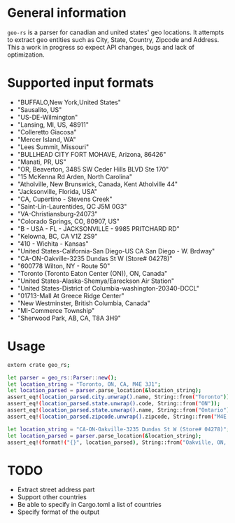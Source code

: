 # General information

`geo-rs` is a parser for canadian and united states' geo locations. It attempts to extract geo entities such as City, State, Country, Zipcode and Address. This a work in progress so expect API changes, bugs and lack of optimization.

# Supported input formats

- "BUFFALO,New York,United States"
- "Sausalito, US"
- "US-DE-Wilmington"
- "Lansing, MI, US, 48911"
- "Colleretto Giacosa"
- "Mercer Island, WA"
- "Lees Summit, Missouri"
- "BULLHEAD CITY FORT MOHAVE, Arizona, 86426"
- "Manati, PR, US"
- "OR, Beaverton, 3485 SW Ceder Hills BLVD Ste 170"
- "15 McKenna Rd Arden, North Carolina"
- "Atholville, New Brunswick, Canada, Kent Atholville 44"
- "Jacksonville, Florida, USA"
- "CA, Cupertino - Stevens Creek"
- "Saint-Lin-Laurentides, QC J5M 0G3"
- "VA-Christiansburg-24073"
- "Colorado Springs, CO, 80907, US"
- "B - USA - FL - JACKSONVILLE - 9985 PRITCHARD RD"
- "Kelowna, BC, CA V1Z 2S9"
- "410 - Wichita - Kansas"
- "United States-California-San Diego-US CA San Diego - W. Brdway"
- "CA-ON-Oakville-3235 Dundas St W (Store# 04278)"
- "600778 Wilton, NY - Route 50"
- "Toronto (Toronto Eaton Center (ON)), ON, Canada"
- "United States-Alaska-Shemya/Eareckson Air Station"
- "United States-District of Columbia-washington-20340-DCCL"
- "01713-Mall At Greece Ridge Center"
- "New Westminster, British Columbia, Canada"
- "MI-Commerce Township"
- "Sherwood Park, AB, CA, T8A 3H9"

# Usage

```sh
extern crate geo_rs;

let parser = geo_rs::Parser::new();
let location_string = "Toronto, ON, CA, M4E 3J1";
let location_parsed = parser.parse_location(&location_string);
assert_eq!(location_parsed.city.unwrap().name, String::from("Toronto"));
assert_eq!(location_parsed.state.unwrap().code, String::from("ON"));
assert_eq!(location_parsed.state.unwrap().name, String::from("Ontario"));
assert_eq!(location_parsed.zipcode.unwrap().zipcode, String::from("M4E 3J1"));

let location_string = "CA-ON-Oakville-3235 Dundas St W (Store# 04278)";
let location_parsed = parser.parse_location(&location_string);
assert_eq!(format!("{}", location_parsed), String::from("Oakville, ON, CA"))
```

# TODO

- Extract street address part
- Support other countries
- Be able to specify in Cargo.toml a list of countries
- Specify format of the output
